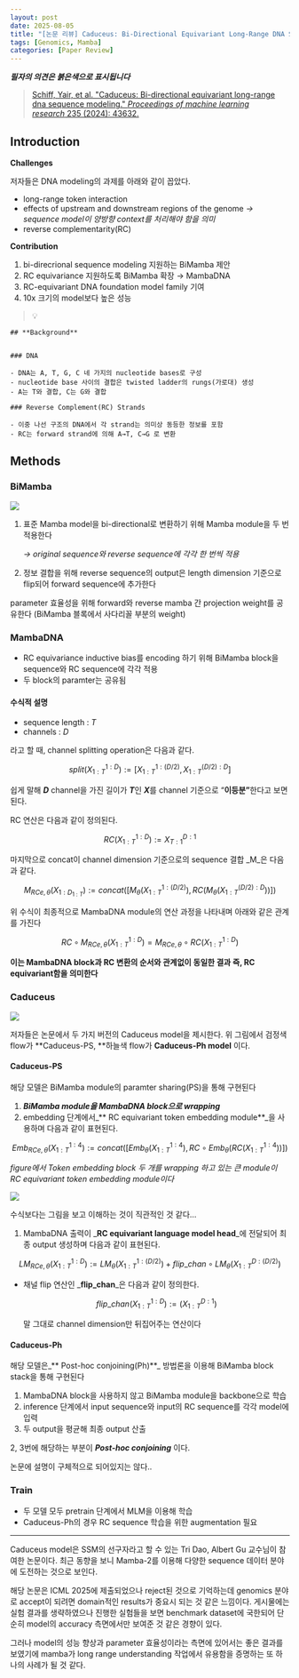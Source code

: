 ```yaml
---
layout: post
date: 2025-08-05
title: "[논문 리뷰] Caduceus: Bi-Directional Equivariant Long-Range DNA Sequence Modeling"
tags: [Genomics, Mamba]
categories: [Paper Review]
---
```


<span class="notion-red">_**필자의 의견은 붉은색으로 표시됩니다**_</span>


> [Schiff, Yair, et al. "Caduceus: Bi-directional equivariant long-range dna sequence modeling." ](https://pmc.ncbi.nlm.nih.gov/articles/PMC12189541/)[_Proceedings of machine learning research_](https://pmc.ncbi.nlm.nih.gov/articles/PMC12189541/)[ 235 (2024): 43632.](https://pmc.ncbi.nlm.nih.gov/articles/PMC12189541/)



## Introduction


**Challenges**


저자들은 DNA modeling의 과제를 아래와 같이 꼽았다.

- long-range token interaction
- effects of upstream and downstream regions of the genome 
_→ sequence model이 양방향 context를 처리해야 함을 의미_
- reverse complementarity(RC)

**Contribution**

1. bi-direcrional sequence modeling 지원하는 BiMamba 제안
1. RC equivariance 지원하도록 BiMamba 확장 → MambaDNA
1. RC-equivariant DNA foundation model family 기여
1. 10x 크기의 model보다 높은 성능

> 💡 


	## **Background**


	### DNA

	- DNA는 A, T, G, C 네 가지의 nucleotide bases로 구성
	- nucleotide base 사이의 결합은 twisted ladder의 rungs(가로대) 생성
	- A는 T와 결합, C는 G와 결합

	### Reverse Complement(RC) Strands

	- 이중 나선 구조의 DNA에서 각 strand는 의미상 동등한 정보를 포함
	- RC는 forward strand에 의해 A→T, C→G 로 변환


## Methods



### BiMamba


![](https://prod-files-secure.s3.us-west-2.amazonaws.com/542b861c-36a8-4051-84e5-8804b6728dba/2c247d59-7815-4980-99f0-8f0d21f445a7/image.png?X-Amz-Algorithm=AWS4-HMAC-SHA256&X-Amz-Content-Sha256=UNSIGNED-PAYLOAD&X-Amz-Credential=ASIAZI2LB466VMD7AMUN%2F20250921%2Fus-west-2%2Fs3%2Faws4_request&X-Amz-Date=20250921T190129Z&X-Amz-Expires=3600&X-Amz-Security-Token=IQoJb3JpZ2luX2VjEJL%2F%2F%2F%2F%2F%2F%2F%2F%2F%2FwEaCXVzLXdlc3QtMiJHMEUCIQCmDg0PN9I5RUHQTM3bIEWcqupqz%2F3WKxH0vgxPxSEIIgIgc4iuC%2Fv%2FARvJcqwK1CW%2BYqN0eIR3mvJ67cInVNmjp5cq%2FwMIGhAAGgw2Mzc0MjMxODM4MDUiDHDBLOdQYqvg0jJ6XircA9PmECA5jCB2YAKIplu1ogk%2F4yjVqD6pawx4Ckt1IeUvHdogcQ2urQX9UNaHXj%2B5Y0Lv9tmRmapWpw%2BLTrBH9XXPXPxemPFA2FI85k4PY0gF16tn4qLby5Fmza5BSV6ObP6R4qLBkE3lTEu0myzWyimqZSyVYRgqkjqaBTiCt6qKzl1%2FLY575X%2FIgylg5gp%2FwA1y3COHpECFgbVYjMqPnWig14EGeq%2BieArLprTO5B8A7tJX5Rk4pfptGxfYrEi74rz%2B6KIb%2FGLWbSHqncnwQt0CKNrwCuyRpHiy1Rp1%2Bd74zw613ShpOwNr%2FZ3krkV1E95gb7M2L7Ngzh3%2BIgrpHu%2BNEYHw8NtE3KbQKNo8Tf%2Fvn4M5oFH%2FA9TgT5PRRXe8ckxGd5n7eeF7OTPiDy3mqcD2V4ym0J2QWIzlf2frDLoPkWIj4HHkILvYTtdyufIWs8aUIGA2G5pFgLYfOc0Di%2F5YOlwUth1ecIttNUjDsDwbSH2SpqTg6zLUDsk8KXtqfyAICCa3apZl3OGi%2FcER3xZ4RQi3mB8sxBIWE9nkknpgJlhvodpCNd0j04hflljE4wUCA0qoIcW7sDRBgo3cMwYfqakV8LGfqdlgIEd79zLlqfI4kCZE6arlaMBwMOHpwMYGOqUBqX2B1bB1Jgv%2Ft0JdZ5a8c1CXEoP2c7VgUoQpj9CeuLdpw8OXjynJ6Fi6%2Fyf0Qqwxswf4lPWxcvRedCl1L6QBKlAl3cArqzQCIHfLx5oNsftR%2BgCcO7mz08FMsDtTdnZlGXyVXB9FzFz7ZOQdsIltGBtBkxkXkoD91PI9NE4XYfsVRVjDHgWzunAoK%2Fzu23YZN1vAgwJ0zwFV67zxmCW4UVEMH%2BuZ&X-Amz-Signature=65e2fbf331d93bca30c5cf744cdd792cfec5ab7bc857d695d078b500a8eacc70&X-Amz-SignedHeaders=host&x-amz-checksum-mode=ENABLED&x-id=GetObject)

1. 표준 Mamba model을 bi-directional로 변환하기 위해 Mamba module을 두 번 적용한다

	_→ original sequence와 reverse sequence에 각각 한 번씩 적용_

1. 정보 결합을 위해 reverse sequence의 output은 length dimension 기준으로 flip되어 forward sequence에 추가한다

parameter 효율성을 위해 forward와 reverse mamba 간 projection weight를 공유한다 (BiMamba 블록에서 사다리꼴 부분의 weight)



### MambaDNA

- RC equivariance inductive bias를 encoding 하기 위해 BiMamba block을 sequence와 RC sequence에 각각 적용
- 두 block의 paramter는 공유됨


#### 수식적 설명

- sequence length : _T_
- channels : _D_

라고 할 때,  channel splitting operation은 다음과 같다.


$$
split(X^{1:D}_{1:T}):=[X^{1:(D/2)}_{1:T},X^{(D/2):D}_{1:T}]
$$


<span class="notion-red">쉽게 말해 </span><span class="notion-red">_**D**_</span><span class="notion-red"> channel을 가진 길이가 </span><span class="notion-red">_**T**_</span><span class="notion-red">인 </span><span class="notion-red">_**X**_</span><span class="notion-red">를 channel 기준으로 “</span><span class="notion-red">**이등분”**</span><span class="notion-red">한다고 보면 된다.</span>


RC 연산은 다음과 같이 정의된다.


$$
RC(X^{1:D}_{1:T}):=X^{D:1}_{T:1}
$$


마지막으로 concat이 channel dimension 기준으로의 sequence 결합 _M_은 다음과 같다.


$$
M_{RCe,\theta}(X_{1:D_{1:T}}):=concat([M_{\theta}(X^{1:(D/2)}_{1:T}),RC(M_{\theta}(X^{(D/2):D}_{1:T}))])
$$


위 수식이 최종적으로 MambaDNA module의 연산 과정을 나타내며 아래와 같은 관계를 가진다


$$
RC\circ M_{RCe,\theta}(X^{1:D}_{1:T}) = M_{RCe,\theta} \circ RC(X^{1:D}_{1:T})
$$


**이는 MambaDNA block과 RC 변환의 순서와 관계없이 동일한 결과 즉, RC equivariant함을 의미한다**



### Caduceus


![](https://prod-files-secure.s3.us-west-2.amazonaws.com/542b861c-36a8-4051-84e5-8804b6728dba/f94a60d7-8145-473b-aef9-7c68d3ec604a/image.png?X-Amz-Algorithm=AWS4-HMAC-SHA256&X-Amz-Content-Sha256=UNSIGNED-PAYLOAD&X-Amz-Credential=ASIAZI2LB466VMD7AMUN%2F20250921%2Fus-west-2%2Fs3%2Faws4_request&X-Amz-Date=20250921T190129Z&X-Amz-Expires=3600&X-Amz-Security-Token=IQoJb3JpZ2luX2VjEJL%2F%2F%2F%2F%2F%2F%2F%2F%2F%2FwEaCXVzLXdlc3QtMiJHMEUCIQCmDg0PN9I5RUHQTM3bIEWcqupqz%2F3WKxH0vgxPxSEIIgIgc4iuC%2Fv%2FARvJcqwK1CW%2BYqN0eIR3mvJ67cInVNmjp5cq%2FwMIGhAAGgw2Mzc0MjMxODM4MDUiDHDBLOdQYqvg0jJ6XircA9PmECA5jCB2YAKIplu1ogk%2F4yjVqD6pawx4Ckt1IeUvHdogcQ2urQX9UNaHXj%2B5Y0Lv9tmRmapWpw%2BLTrBH9XXPXPxemPFA2FI85k4PY0gF16tn4qLby5Fmza5BSV6ObP6R4qLBkE3lTEu0myzWyimqZSyVYRgqkjqaBTiCt6qKzl1%2FLY575X%2FIgylg5gp%2FwA1y3COHpECFgbVYjMqPnWig14EGeq%2BieArLprTO5B8A7tJX5Rk4pfptGxfYrEi74rz%2B6KIb%2FGLWbSHqncnwQt0CKNrwCuyRpHiy1Rp1%2Bd74zw613ShpOwNr%2FZ3krkV1E95gb7M2L7Ngzh3%2BIgrpHu%2BNEYHw8NtE3KbQKNo8Tf%2Fvn4M5oFH%2FA9TgT5PRRXe8ckxGd5n7eeF7OTPiDy3mqcD2V4ym0J2QWIzlf2frDLoPkWIj4HHkILvYTtdyufIWs8aUIGA2G5pFgLYfOc0Di%2F5YOlwUth1ecIttNUjDsDwbSH2SpqTg6zLUDsk8KXtqfyAICCa3apZl3OGi%2FcER3xZ4RQi3mB8sxBIWE9nkknpgJlhvodpCNd0j04hflljE4wUCA0qoIcW7sDRBgo3cMwYfqakV8LGfqdlgIEd79zLlqfI4kCZE6arlaMBwMOHpwMYGOqUBqX2B1bB1Jgv%2Ft0JdZ5a8c1CXEoP2c7VgUoQpj9CeuLdpw8OXjynJ6Fi6%2Fyf0Qqwxswf4lPWxcvRedCl1L6QBKlAl3cArqzQCIHfLx5oNsftR%2BgCcO7mz08FMsDtTdnZlGXyVXB9FzFz7ZOQdsIltGBtBkxkXkoD91PI9NE4XYfsVRVjDHgWzunAoK%2Fzu23YZN1vAgwJ0zwFV67zxmCW4UVEMH%2BuZ&X-Amz-Signature=57e9e61d86fa8aa1996dfbba223f00ee4864d036e66a435bbd369765373e1bfb&X-Amz-SignedHeaders=host&x-amz-checksum-mode=ENABLED&x-id=GetObject)


저자들은 논문에서 두 가지 버전의 Caduceus model을 제시한다. 위 그림에서 검정색 flow가 **Caduceus-PS, **하늘색 flow가 **Caduceus-Ph model** 이다.



#### Caduceus-PS


해당 모델은 BiMamba module의 paramter sharing(PS)을 통해 구현된다

1. _**BiMamba module을 MambaDNA block으로 wrapping**_
1. embedding 단계에서_** RC equivariant token embedding module**_을 사용하며 다음과 같이 표현된다.

$$
Emb_{RCe,\theta}(X^{1:4}_{1:T}):=concat([Emb_{\theta}(X^{1:4}_{1:T}),RC \circ Emb_{\theta}(RC(X^{1:4}_{1:T}))])
$$


_figure에서 Token embedding block 두 개를 wrapping 하고 있는 큰 module이 RC equivariant token embedding module이다_


![](https://prod-files-secure.s3.us-west-2.amazonaws.com/542b861c-36a8-4051-84e5-8804b6728dba/b175e4da-71eb-4e91-8c23-a06dabe673c9/image.png?X-Amz-Algorithm=AWS4-HMAC-SHA256&X-Amz-Content-Sha256=UNSIGNED-PAYLOAD&X-Amz-Credential=ASIAZI2LB466VMD7AMUN%2F20250921%2Fus-west-2%2Fs3%2Faws4_request&X-Amz-Date=20250921T190129Z&X-Amz-Expires=3600&X-Amz-Security-Token=IQoJb3JpZ2luX2VjEJL%2F%2F%2F%2F%2F%2F%2F%2F%2F%2FwEaCXVzLXdlc3QtMiJHMEUCIQCmDg0PN9I5RUHQTM3bIEWcqupqz%2F3WKxH0vgxPxSEIIgIgc4iuC%2Fv%2FARvJcqwK1CW%2BYqN0eIR3mvJ67cInVNmjp5cq%2FwMIGhAAGgw2Mzc0MjMxODM4MDUiDHDBLOdQYqvg0jJ6XircA9PmECA5jCB2YAKIplu1ogk%2F4yjVqD6pawx4Ckt1IeUvHdogcQ2urQX9UNaHXj%2B5Y0Lv9tmRmapWpw%2BLTrBH9XXPXPxemPFA2FI85k4PY0gF16tn4qLby5Fmza5BSV6ObP6R4qLBkE3lTEu0myzWyimqZSyVYRgqkjqaBTiCt6qKzl1%2FLY575X%2FIgylg5gp%2FwA1y3COHpECFgbVYjMqPnWig14EGeq%2BieArLprTO5B8A7tJX5Rk4pfptGxfYrEi74rz%2B6KIb%2FGLWbSHqncnwQt0CKNrwCuyRpHiy1Rp1%2Bd74zw613ShpOwNr%2FZ3krkV1E95gb7M2L7Ngzh3%2BIgrpHu%2BNEYHw8NtE3KbQKNo8Tf%2Fvn4M5oFH%2FA9TgT5PRRXe8ckxGd5n7eeF7OTPiDy3mqcD2V4ym0J2QWIzlf2frDLoPkWIj4HHkILvYTtdyufIWs8aUIGA2G5pFgLYfOc0Di%2F5YOlwUth1ecIttNUjDsDwbSH2SpqTg6zLUDsk8KXtqfyAICCa3apZl3OGi%2FcER3xZ4RQi3mB8sxBIWE9nkknpgJlhvodpCNd0j04hflljE4wUCA0qoIcW7sDRBgo3cMwYfqakV8LGfqdlgIEd79zLlqfI4kCZE6arlaMBwMOHpwMYGOqUBqX2B1bB1Jgv%2Ft0JdZ5a8c1CXEoP2c7VgUoQpj9CeuLdpw8OXjynJ6Fi6%2Fyf0Qqwxswf4lPWxcvRedCl1L6QBKlAl3cArqzQCIHfLx5oNsftR%2BgCcO7mz08FMsDtTdnZlGXyVXB9FzFz7ZOQdsIltGBtBkxkXkoD91PI9NE4XYfsVRVjDHgWzunAoK%2Fzu23YZN1vAgwJ0zwFV67zxmCW4UVEMH%2BuZ&X-Amz-Signature=0265f52ffe6fab717efbe39975d043fc48470fa4675d975e4ea8a6c09fbbd034&X-Amz-SignedHeaders=host&x-amz-checksum-mode=ENABLED&x-id=GetObject)


<span class="notion-red">수식보다는 그림을 보고 이해하는 것이 직관적인 것 같다…</span>

1. MambaDNA 출력이 _**RC equivariant language model head**_에 전달되어 최종 output 생성하며 다음과 같이 표현된다.

$$
LM_{RCe,\theta}(X^{1:D}_{1:T}):= LM_{\theta}(X^{1:(D/2)}_{1:T})+flip\_chan\circ LM_{\theta}(X^{D:(D/2)}_{1:T})
$$

- 채널 flip 연산인 _**flip\_chan**_은 다음과 같이 정의한다.

	$$
	flip\_chan(X^{1:D}_{1:T}):=(X^{D:1}_{1:T})
	$$


	말 그대로 channel dimension만 뒤집어주는 연산이다



#### Caduceus-Ph


해당 모델은_** Post-hoc conjoining(Ph)**_ 방법론을 이용해 BiMamba block stack을 통해 구현된다

1. MambaDNA block을 사용하지 않고 BiMamba module을 backbone으로 학습
1. inference 단계에서 input sequence와 input의 RC sequence를 각각 model에 입력
1. 두 output을 평균해 최종 output 산출

2, 3번에 해당하는 부분이 _**Post-hoc conjoining**_ 이다.


<span class="notion-red">논문에 설명이 구체적으로 되어있지는 않다..</span>



### Train

- 두 모델 모두 pretrain 단계에서 MLM을 이용해 학습
- Caduceus-Ph의 경우 RC sequence 학습을 위한 augmentation 필요

---


<span class="notion-red">Caduceus model은 SSM의 선구자라고 할 수 있는 Tri Dao, Albert Gu 교수님이 참여한 논문이다. 최근 동향을 보니 Mamba-2를 이용해 다양한 sequence 데이터 분야에 도전하는 것으로 보인다.</span>


<span class="notion-red">해당 논문은 ICML 2025에 제출되었으나 reject된 것으로 기억하는데 genomics 분야로 accept이 되려면 domain적인 results가 중요시 되는 것 같은 느낌이다. 게시물에는 실험 결과를 생략하였으나 진행한 실험들을 보면 benchmark dataset에 국한되어 단순히 model의 accuracy 측면에서만 보여준 것 같은 경향이 있다.</span>


<span class="notion-red">그러나 model의 성능 향상과 parameter 효율성이라는 측면에 있어서는 좋은 결과를 보였기에 mamba가 long range understanding 작업에서 유용함을 증명하는 또 하나의 사례가 될 것 같다.</span>

